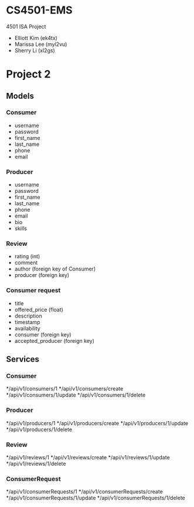 # CS4501-EMS
4501 ISA Project
* Elliott Kim (ek4tx)
* Marissa Lee (myl2vu)
* Sherry Li (xl2gs)

# Project 2

## Models

### Consumer
* username
* password
* first_name
* last_name
* phone
* email

### Producer
* username
* password
* first_name
* last_name
* phone
* email
* bio
* skills

### Review
* rating (int)
* comment
* author (foreign key of Consumer)
* producer (foreign key)

### Consumer request
* title
* offered_price (float)
* description
* timestamp
* availability
* consumer (foreign key)
* accepted_producer (foreign key)


## Services

### Consumer
*/api/v1/consumers/1
*/api/v1/consumers/create
*/api/v1/consumers/1/update
*/api/v1/consumers/1/delete

### Producer
*/api/v1/producers/1
*/api/v1/producers/create
*/api/v1/producers/1/update
*/api/v1/producers/1/delete

### Review
*/api/v1/reviews/1
*/api/v1/reviews/create
*/api/v1/reviews/1/update
*/api/v1/reviews/1/delete

### ConsumerRequest
*/api/v1/consumerRequests/1
*/api/v1/consumerRequests/create
*/api/v1/consumerRequests/1/update
*/api/v1/consumerRequests/1/delete